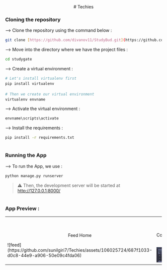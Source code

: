 <div align="center">
# Techies
</div>

### Cloning the repository

--> Clone the repository using the command below :
```bash
git clone [https://github.com/divanov11/StudyBud.git](https://github.com/sunilgiri7/Techies.git)

```

--> Move into the directory where we have the project files : 
```bash
cd studygate

```

--> Create a virtual environment :
```bash
# Let's install virtualenv first
pip install virtualenv

# Then we create our virtual environment
virtualenv envname

```

--> Activate the virtual environment :
```bash
envname\scripts\activate

```

--> Install the requirements :
```bash
pip install -r requirements.txt

```

#

### Running the App

--> To run the App, we use :
```bash
python manage.py runserver

```

> ⚠ Then, the development server will be started at http://127.0.0.1:8000/

#

### App Preview :

<table width="100%"> 
<tr>
<td width="50%">      
&nbsp; 
<br>
<p align="center">
  Feed Home
</p>
<!-- <img src="https://github.com/sunilgiri7/Techies/blob/main/preview/feed.png"> -->
  ![feed](https://github.com/sunilgiri7/Techies/assets/106025724/687f1033-d0c8-44e9-a906-50e09c4fda06)
</td> 
<td width="50%">
<br>
<p align="center">
  Room Conversation Preview
</p>
<img src="https://github.com/sunilgiri7/Techies/blob/main/preview/room.png">  
</td>
<td width="50%">
<br>
<p align="center">
  signIn Preview
</p>
<img src="https://github.com/sunilgiri7/Techies/blob/main/preview/signIn.png">  
</td>
</table>
